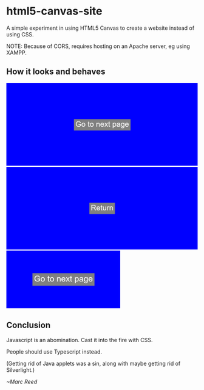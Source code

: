 # html5-canvas-site

A simple experiment in using HTML5 Canvas to create a website instead of using CSS.

NOTE: Because of CORS, requires hosting on an Apache server, eg using XAMPP.

## How it looks and behaves

<img src="screenshots/1st_page.png" width="600">

<img src="screenshots/2nd_page.png" width="600">

<img src="screenshots/smaller.png" width="300">

## Conclusion

Javascript is an abomination. Cast it into the fire with CSS.

People should use Typescript instead.

(Getting rid of Java applets was a sin, along with maybe getting rid of Silverlight.)

*~Marc Reed*
